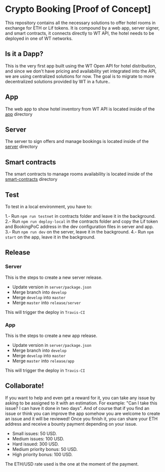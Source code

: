 # Crypto Booking [Proof of Concept]

This repository contains all the necessary solutions to offer hotel rooms in exchange for ETH or Lif tokens. It is compound by a web app, server signer, and smart contracts, it connects directly to WT API, the hotel needs to be deployed in one of WT networks.

## Is it a Dapp?

This is the very first app built using the WT Open API for hotel distribution, and since we don't have pricing and availability yet integrated into the API, we are using centralized solutions for now. The goal is to migrate to more decentralized solutions provided by WT in a future..

## App
 The web app to show hotel inventory from WT API is located inside of the [app](https://github.com/windingtree/crypto-booking/tree/develop/app)
directory

## Server
 The server to sign offers and manage bookings is located inside of the [server](https://github.com/windingtree/crypto-booking/tree/develop/server)
directory

## Smart contracts
 The smart contracts to manage rooms availability is located inside of the [smart-contracts](https://github.com/windingtree/crypto-booking/tree/develop/contracts)
directory

## Test

To test in a local environment, you have to:

1.- Run `npm run testnet` in contracts folder and leave it in the background.
2.- Run `npm run deploy-local` in the contracts folder and copy the Lif token and BookingPoC address in the dev configuration files in server and app.
3.- Run `npm run dev` on the server, leave it in the background.
4.- Run `npm start` on the app, leave it in the background.

## Release
### Server

This is the steps to create a new server release.

- Update version in `server/package.json`
- Merge branch into `develop`
- Merge `develop` into `master`
- Merge `master` into `release/server`

 This will trigger the deploy in `Travis-CI`

### App

This is the steps to create a new app release.

- Update version in `server/package.json`
- Merge branch into `develop`
- Merge `develop` into `master`
- Merge `master` into `release/app`

This will trigger the deploy in `Travis-CI`

## Collaborate!

If you want to help and even get a reward for it, you can take any issue by asking to be assigned to it with an estimation. For example: "Can I take this issue? I can have it done in two days".
And of course that if you find an issue or think you can improve the app somehow you are welcome to create an issue and it will be reviewed!
Once you finish it, you can share your ETH address and receive a bounty payment depending on your issue.

- Small issues: 50 USD.
- Medium issues: 100 USD.
- Hard issued: 300 USD.
- Medium priority bonus: 50 USD.
- High priority bonus: 100 USD.

The ETH/USD rate used is the one at the moment of the payment.
